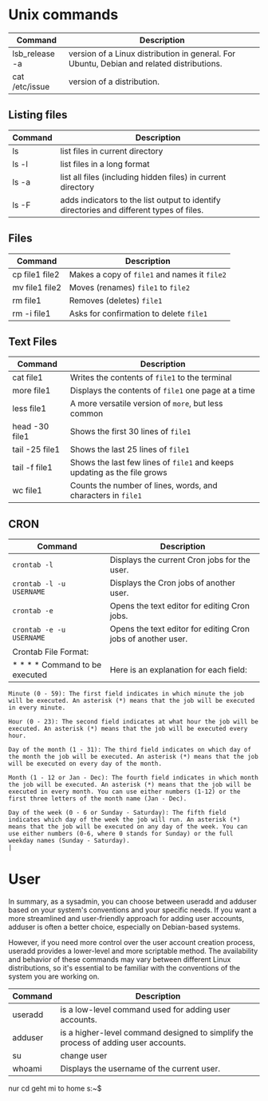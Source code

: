 # Unix commands


| Command        | Description                                                                               |
| -------------- | ----------------------------------------------------------------------------------------- |
| lsb_release -a | version of a Linux distribution in general. For Ubuntu, Debian and related distributions. |
| cat /etc/issue | version of a distribution.|


## Listing files

| Command | Description                                                                              |
| ------- | ---------------------------------------------------------------------------------------- |
| ls      | list files in current directory                                                          |
| ls -l   | list files in a long format                                                              |
| ls -a   | list all files (including hidden files) in current directory                             |
| ls -F   | adds indicators to the list output to identify directories and different types of files. |

## Files

| Command        | Description                                  |
| -------------- | -------------------------------------------- |
| cp file1 file2 | Makes a copy of `file1` and names it `file2` |
| mv file1 file2 | Moves (renames) `file1` to `file2`           |
| rm file1       | Removes (deletes) `file1`                    |
| rm -i file1    | Asks for confirmation to delete `file1`      |

## Text Files

| Command        | Description                                                              |
| -------------- | ------------------------------------------------------------------------ |
| cat file1      | Writes the contents of `file1` to the terminal                           |
| more file1     | Displays the contents of `file1` one page at a time                      |
| less file1     | A more versatile version of `more`, but less common                      |
| head -30 file1 | Shows the first 30 lines of `file1`                                      |
| tail -25 file1 | Shows the last 25 lines of `file1`                                       |
| tail -f file1  | Shows the last few lines of `file1` and keeps updating as the file grows |
| wc file1       | Counts the number of lines, words, and characters in `file1`             |

## CRON

| Command                  | Description                                                |
|--------------------------|------------------------------------------------------------|
| `crontab -l`             | Displays the current Cron jobs for the user.              |
| `crontab -l -u USERNAME`  | Displays the Cron jobs of another user.                    |
| `crontab -e`             | Opens the text editor for editing Cron jobs.              |
| `crontab -e -u USERNAME`  | Opens the text editor for editing Cron jobs of another user. |
| Crontab File Format:
* * * * Command to be executed      | Here is an explanation for each field:

    Minute (0 - 59): The first field indicates in which minute the job will be executed. An asterisk (*) means that the job will be executed in every minute.

    Hour (0 - 23): The second field indicates at what hour the job will be executed. An asterisk (*) means that the job will be executed every hour.

    Day of the month (1 - 31): The third field indicates on which day of the month the job will be executed. An asterisk (*) means that the job will be executed on every day of the month.

    Month (1 - 12 or Jan - Dec): The fourth field indicates in which month the job will be executed. An asterisk (*) means that the job will be executed in every month. You can use either numbers (1-12) or the first three letters of the month name (Jan - Dec).

    Day of the week (0 - 6 or Sunday - Saturday): The fifth field indicates which day of the week the job will run. An asterisk (*) means that the job will be executed on any day of the week. You can use either numbers (0-6, where 0 stands for Sunday) or the full weekday names (Sunday - Saturday). 
    |

# User

In summary, as a sysadmin, you can choose between useradd and adduser based on your system's conventions and your specific needs. If you want a more streamlined and user-friendly approach for adding user accounts, adduser is often a better choice, especially on Debian-based systems.

However, if you need more control over the user account creation process, useradd provides a lower-level and more scriptable method. The availability and behavior of these commands may vary between different Linux distributions, so it's essential to be familiar with the conventions of the system you are working on.


| Command        | Description                                                                               |
| -------------- | ----------------------------------------------------------------------------------------- |
| useradd <username> | is a low-level command used for adding user accounts. |
| adduser <username> | is a higher-level command designed to simplify the process of adding user accounts. |
| su <username>  | change user |
| whoami | Displays the username of the current user. |

nur cd geht mi to home s:~$ 
